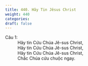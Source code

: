 ```yaml
---
title: 440. Hãy Tin Jêsus Christ
weight: 440
categories: 
draft: false
---
```

<dl><dt>Câu 1:</dt><dd data-verse="1">Hãy tin Cứu Chúa Jê-sus Christ, <br/>Hãy tin Cứu Chúa Jê-sus Christ, <br/>Hãy tin Cứu Chúa Jê-sus Christ, <br/>Chắc Chúa cứu chuộc ngay. </dd></dl>